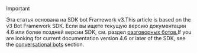 > [!Important]
> <span data-ttu-id="00ffa-101">Эта статья основана на SDK bot Framework v3.</span><span class="sxs-lookup"><span data-stu-id="00ffa-101">This article is based on the v3 Bot Framework SDK.</span></span> <span data-ttu-id="00ffa-102">Если вы ищете текущую версию документации 4.6 или более поздней версии SDK, см. раздел [разговорных ботов.](~/bots/what-are-bots.md)</span><span class="sxs-lookup"><span data-stu-id="00ffa-102">If you are looking for current documentation version 4.6 or later of the SDK, see the [conversational bots](~/bots/what-are-bots.md) section.</span></span>
